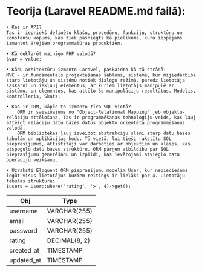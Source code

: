 # Teorija (Laravel README.md failā):
    • Kas ir API?
    Tas ir iepriekš definētu klašu, procedūru, funkciju, struktūru un konstanšu kopums, kas tiek pasniegts kā pielikums, kuru iespējams izmantot ārējiem programmatūras produktiem.

    • Kā deklarēt mainīgo PHP valodā?
    $var = value;

    • Kādu arhitektūru izmanto Laravel, paskaidro kā tā strādā:
    MVC - ir fundamentāls projektēšanas šablons, sistēmā, kur mijiedarbība starp lietotāju un sistēmu notiek dialogu režīmā, paredz lietotāja saskarni un iekļauj elementus, ar kuriem lietotājs manipulē ar sistēmu, un elementus, kas attēlo šo manipulāciju rezultātus. Modelis, kontrolleris, Skats.

    • Kas ir ORM, kāpēc to izmanto tīra SQL vietā?
        ORM ir saīsinājums no "Object-Relational Mapping" jeb objektu-relāciju attēlošana. Tas ir programmēšanas tehnoloģiju veids, kas ļauj attēlot relāciju datu bāzes datus objektu orientētā programmēšanas valodā.
        ORM bibliotēkas ļauj izveidot abstrakciju slāni starp datu bāzes tabulām un aplikācijas kodu. Tā vietā, lai tieši rakstītu SQL pieprasījumus, attīstītāji var darboties ar objektiem un klases, kas atspoguļo datu bāzes struktūru. ORM pārņem atbildību par SQL pieprasījumu ģenerēšanu un izpildi, kas ievērojami atvieglo datu operāciju veikšanu.

    • Uzraksti Eloquent ORM pieprasījumu modelim User, kur nepieciešams iegūt visus lietotājus kuriem reitings ir lielāks par 4. Lietotāju tabulas struktūra:
    $users = User::where('rating', '>', 4)->get();

Obj | Type
--- | ---
username | VARCHAR(255)
email | VARCHAR(255)
password | VARCHAR(255)
rating | DECIMAL(8, 2)
created_at | TIMESTAMP
updated_at | TIMESTAMP



